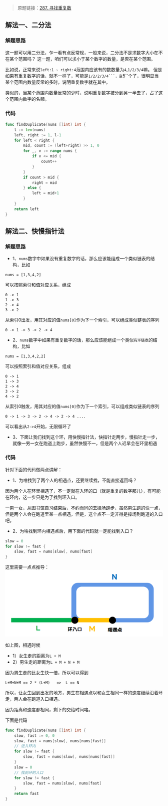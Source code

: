 > 原题链接：[287. 寻找重复数](https://leetcode-cn.com/problems/find-the-duplicate-number/)

## 解法一、二分法
### 解题思路
这一题可以用二分法，乍一看有点反常规，一般来说，二分法不是求数字大小在不在某个范围吗？
这一题，咱们可以求小于某个数字的数量，是否在某个范围。

比如说，正常来说``left:1 ~ right:4``范围内应该有的数数量为``4``,``1/2/3/4``嘛。
但是如果有重复数字的话，就不一样了，可能是``1/2/2/3/4```，变``5``个了，很明显当某个范围内数量反常的多时，说明重复数字就在其中。

类似的，当某个范围内数量反常的少时，说明重复数字被分到另一半去了，占了这个范围内数字的名额。
### 代码
```go
func findDuplicate(nums []int) int {
	l := len(nums)
	left, right := 1, l-1
	for left < right {
		mid, count := (left+right) >> 1, 0
		for _, v := range nums {
			if v <= mid {
				count++
			}
		}
		if count > mid {
			right = mid
		} else {
			left = mid+1
		}
	}
	return left
}
```
## 解法二、快慢指针法
### 解题思路
* 1、``nums``数字中如果没有重复数字的话，那么应该能组成一个类似链表的结构，比如
```
nums = [1,3,4,2]

```
可以按照索引和值对应关系，组成
```
0 -> 1
1 -> 3
2 -> 4
3 -> 2
```
从索引0出发，用其对应的值``nums[0]``作为下一个索引，可以组成类似链表的序列
```
0 -> 1 -> 3 -> 2 -> 4
```
* 2、``nums``数字中如果有重复数字的话，那么应该能组成一个类似``有环链表``的结构，比如
```
nums = [1,3,4,2,2]

```
可以按照索引和值对应关系，组成
```
0 -> 1
1 -> 3
2 -> 4
3 -> 2
4 -> 2
```
从索引0触发，用其对应的值``nums[0]``作为下一个索引，可以组成类似链表的序列
```
0 -> 1 -> 3 -> 2 -> 4 -> 2 -> 4 ....
```
可以看出从``2->4``开始，无限循环了

* 3、下面让我们找到这个环，用快慢指针法，快指针走两步，慢指针走一步，就像一男一女在跑道上跑步，虽然快慢不一，但是两个人迟早会在环里相遇

### 代码
针对下面的代码做两点讲解：
* 1、为啥找到了两个人的相遇点，还要继续找，不能直接返回吗？

因为两个人在环里相遇了，不一定就在入环的口（就是重复的数字那儿），有可能在环内，这一步只是为了找到环入口。

一男一女，从图书馆自习结束后，不约而同的去操场跑步，虽然男生跑的快一点，但是两个人会在跑道里某一点相遇，但是，这个点不一定非得是操场到跑道的入口吧。

* 2、为啥找到环内相遇点后，用下面的代码就一定能找到入口？
```go
slow = 0  
for slow != fast {
    slow, fast = nums[slow], nums[fast]
}
```
这里需要一点点推导：
![grid](../pictures/problems/287/1.png)

如上图，相遇时候
* 1）女生走的距离为``L + M``
* 2）男生走的距离为``L + M + N + M``

因为男生走的比女生快一倍，所以可以得到
```
L+M+N+M == 2 * (L+M)   =>  L == N
```
所以，让女生回到出发的地方，男生在相遇点以和女生相同一样的速度继续沿着环走，两人会在跑道入口相遇。

因为距离和速度都相同，剩下的交给时间咯。


下面是代码
```go
func findDuplicate(nums []int) int {
	slow, fast := 0, 0
	slow, fast = nums[slow], nums[nums[fast]]
	// 进入环内
	for slow != fast {
		slow, fast = nums[slow], nums[nums[fast]]
	}
	slow = 0  
	// 找到环的入口
	for slow != fast {
		slow, fast = nums[slow], nums[fast]
	}
	return fast
}
```
